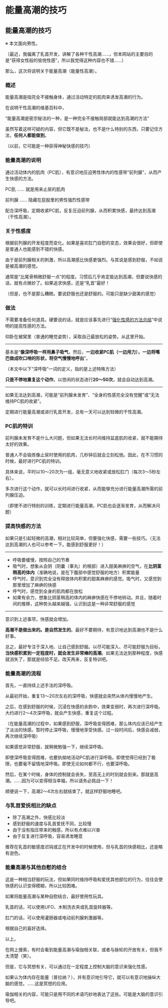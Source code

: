 # 能量高潮的技巧 [​](#能量高潮的技巧)

## 能量高潮的技巧 [​](#能量高潮的技巧-1)

※ 本文面向男性。

（最近，我偏离了乳首开发，讲解了各种干性高潮……，但本网站的主要目的是“获得女性般的愉悦性感”，所以我觉得这种内容也不错……）

那么，这次将说明关于能量高潮（能量性高潮）。

### 概述 [​](#概述)

能量高潮是指完全不接触身体，通过活动特定的肌肉来诱发高潮的行为。

在说明干性高潮的维基百科中，

“能量高潮是密宗秘法的一种，是一种完全不接触局部就能达到高潮的方法”

虽然写着这样可疑的内容，但它既不是秘法，也不是什么特别的东西，只要记住方法，**任何人都能做到**。

（以前，它可能是一种获得神秘快感的技巧）

### 能量高潮的说明 [​](#能量高潮的说明)

通过活动体内的肌肉（PC肌），有意识地压迫男性体内的性感带“前列腺”，从而产生快感的方法。

PC肌 …… 就是用来止尿的肌肉

前列腺 …… 隐藏在屁股里的男性强烈性感带

配合深呼吸，定期收紧PC肌，反复压迫前列腺，从而积累快感，最终达到高潮（干性高潮）。

### 关于性感度 [​](#关于性感度)

根据前列腺的开发程度而变化。如果是喜欢肛门自慰的变态，效果会很好，但即使是普通人也能感到不错的快感。

由于是前列腺相关的刺激，所以高潮感比快感更强烈。与其说是感到舒服，不如说是被高潮的感觉。

通常是“比尾骨稍微舒服一点”的程度。习惯后几乎肯定能达到高潮，但要说快感的话，就有点微妙了。如果追求快感，还是“乳首”最好！

（但是，也不是那么糟糕。要说舒服也还是舒服的。可能只是缺少甜美的感觉）

### 做法 [​](#做法)

不需要准备任何道具。硬要说的话，就是应该事先进行“[强化性感的方法总结](/nipple/jyouhou/page-19.html)”中说明的提高性感的方法。

仰卧在被窝里（普通的睡觉姿势），采取自己最放松的姿势。从这里开始。

* * *

基本是“**像深呼吸一样用鼻子吸气**，然后，**一边收紧PC肌（一边用力），一边将嘴巴做成吹口哨的形状，将空气慢慢地呼出**”。

（本文中以下“深呼吸”一词的定义，指的是上述特殊方法）

**只是不停地重复这个动作**。以悠闲的状态进行**20～50次**，就会自动达到高潮。

* * *

如果无法达到高潮，可能是“前列腺未发育”、“全身的性感完全没有觉醒”或“无法维持PC肌的收紧”。

定期进行能量高潮或进行乳首开发，总有一天可以达到轻微的干性高潮。

### PC肌的特训 [​](#pc肌的特训)

前列腺未发育不是什么大问题，但如果无法长时间维持盆底肌的收紧，就不能期待太好的效果。

普通人不会锻炼像止尿时使用的肌肉，几秒钟后就会立刻松弛。因此，在不习惯的时候，最好进行PC肌的特训。

具体来说，平时以10～20次为一组，毫无意义地收紧或放松肛门（每次3～5秒左右）。

多次进行这个动作，就可以长时间进行收紧，从而能够充分进行能量高潮所需的前列腺压迫。

（即使不进行特别的训练，定期进行能量高潮，PC肌也会逐渐发育，从而解决问题）

### 提高快感的方法 [​](#提高快感的方法)

如果只是引起轻微的高潮，相对比较简单，但要强化快感，需要一些技巧。（无法达到高潮的人也可以参考一下。能感到舒服更好！）

* * *

+   呼吸要缓慢，按照自己的节奏
+   吸气时，想象从会阴（阴囊（睾丸）的根部）进入甜美麻痹的空气，在**比阴茎稍高的体内**（准确地说，是在下腹部中感觉舒服的地方）积累能量
+   呼气时，意识到完全没有释放体内积累的甜美麻痹的感觉。吸气时，又感觉到那里增加了麻痹的快感
+   呼气时，感觉到全身的肌肉都在放松
+   如果有余力，想象比阴茎稍高的体内的麻痹快感在不停地转动。并且，随着时间的推移，这种势头越来越强，认识到这是一种非常舒服的感觉

* * *

意识到上述事项，快感就会增加。

**高潮不是做出来的。是自然发生的**。最好不要期待，有意识地达到高潮也不是什么好事。

总之，最好专注于深入地、让自己感到舒服。以尽可能深入、尽可能舒服为目标，**当快感积累到一定程度时，就会发生非常棒的高潮**。如果无法达到那种程度，快感就消失了，那就是经验不足。改天再来，反复特训吧。

### 能量高潮的流程 [​](#能量高潮的流程)

首先，一直持续上述手法的深呼吸。

从最初开始，重复13～20次左右的深呼吸，快感就会突然从体内慢慢地产生。

之后，在感到舒服的时候，沉浸在快感的余韵中，效果变弱时，再次进行深呼吸。大约进行2～4次深呼吸，就会产生快感，重复这个过程。

（在能量高潮的过程中，如果感到舒服，深呼吸变得困难，那么体内应该已经产生了淡淡的快感。暂时停止深呼吸，慢慢地享受快感。过一段时间后，快感会减弱，再次继续深呼吸）

如果感觉非常舒服，就稍微勉强一下，继续深呼吸。

即使深呼吸变得困难，也要执拗地活动PC肌进行深呼吸。即使觉得已经到了极限，也要毫不留情地深呼吸。即使无论如何都不行，也要深呼吸。

然后，在某个时候，身体的控制就会丧失，至高无上的时刻就会到来。那就是高潮。……因为可以变得相当幸福，所以请务必挑战一下！

顺便说一下，高潮2～4次左右就结束了。就这样舒服地睡吧。

### 与乳首爱抚相比的缺点 [​](#与乳首爱抚相比的缺点)

+   除了高潮之外，快感比较淡
+   感到舒服的速度与乳首爱抚不同，比较慢
+   由于没有指压带来的触感，所以有点难以兴奋
+   由于反复进行深呼吸，容易诱发睡意

推荐在乳首的敏感度迟钝或正在开发中的时候使用，但与乳首的快感相比，还是略有逊色。

### 能量高潮与其他自慰的结合 [​](#能量高潮与其他自慰的结合)

这是一种相当舒服的玩法，但如果同时维持呼吸和爱抚其他部位的行为，往往会使快感的认识变得模糊，所以比较困难。

如果将能量高潮与某种自慰结合，最好使用性玩具。

乳首的话，可以使用UFO、木制洗衣夹或乳首旋转器等。

肛门的话，可以使用灌肠器或电动前列腺刺激器等。

根据自己的喜好选择。

以上。

在网上搜索，有时会看到能量高潮与瑜伽相关联，或者与脉轮的开放有关，但我不太清楚（笑）。

但是，它与冥想有关，可以通过在一定程度上控制大脑的意识来强化性感。

如果认为体内存在能量（普拉纳？），并有意识地引导它，就可以有意识地操纵大脑的感觉。……这是冥想的应用。

瑜伽相关的内容，可能只是用不同的术语巧妙地表达了这些。可能是大脑的意识引导吧。